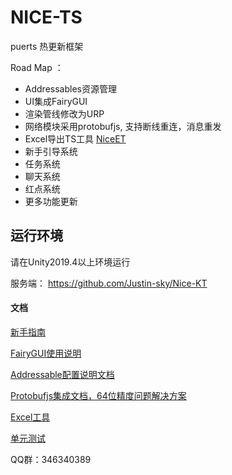 # NICE-TS

puerts 热更新框架

Road Map ：

* Addressables资源管理
* UI集成FairyGUI
* 渲染管线修改为URP
* 网络模块采用protobufjs, 支持断线重连，消息重发
* Excel导出TS工具 [NiceET](https://github.com/Justin-sky/Nice-ET/tree/master/Tools/ExcelExporter)
* 新手引导系统
* 任务系统
* 聊天系统
* 红点系统
* 更多功能更新

## 运行环境

请在Unity2019.4以上环境运行

服务端： https://github.com/Justin-sky/Nice-KT

#### 文档

[新手指南](https://zhuanlan.zhihu.com/p/206578729)

[FairyGUI使用说明](https://zhuanlan.zhihu.com/p/213926253)

[Addressable配置说明文档](https://zhuanlan.zhihu.com/p/184846532)

[Protobufjs集成文档，64位精度问题解决方案](https://zhuanlan.zhihu.com/p/205342984)

[Excel工具](https://zhuanlan.zhihu.com/p/216183764)

[单元测试](https://zhuanlan.zhihu.com/p/356324231)

QQ群：346340389
